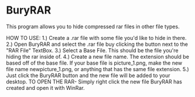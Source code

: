 # BuryRAR
This program allows you to hide compressed rar files in other file types.

HOW TO USE:
1.) Create a .rar file with some file you'd like to hide in there.
2.) Open BuryRAR and select the .rar file buy clicking the button next to the "RAR File" TextBox.
3.) Select a Base File. This should be the file you're hiding the rar inside of.
4.) Create a new file name. The extension should be based off of the base file. If your base file is picture_1.png, make the new file name newpicture_1.png, or anything that has the same file extension.
5.) Just click the BuryRAR button and the new file will be added to your desktop.
TO OPEN THE RAR-
Simply right click the new file BuryRAR has created and open it with WinRar.
